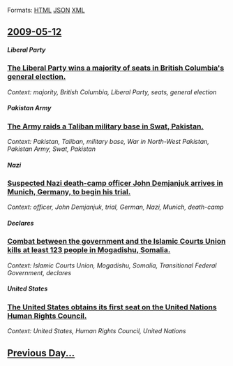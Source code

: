 
Formats: [HTML](2009/05/12/index.html)  [JSON](2009/05/12/index.json)  [XML](2009/05/12/index.xml)  

## [2009-05-12](/news/2009/05/12/index.md)

##### Liberal Party
### [ The Liberal Party wins a majority of seats in British Columbia's general election. ](/news/2009/05/12/the-liberal-party-wins-a-majority-of-seats-in-british-columbia-s-general-election.md)
_Context: majority, British Columbia, Liberal Party, seats, general election_

##### Pakistan Army
### [ The Army raids a Taliban military base in Swat, Pakistan. ](/news/2009/05/12/the-army-raids-a-taliban-military-base-in-swat-pakistan.md)
_Context: Pakistan, Taliban, military base, War in North-West Pakistan, Pakistan Army, Swat, Pakistan_

##### Nazi
### [ Suspected Nazi death-camp officer John Demjanjuk arrives in Munich, Germany, to begin his trial. ](/news/2009/05/12/suspected-nazi-death-camp-officer-john-demjanjuk-arrives-in-munich-germany-to-begin-his-trial.md)
_Context: officer, John Demjanjuk, trial, German, Nazi, Munich, death-camp_

##### Declares
### [ Combat between the government and the Islamic Courts Union kills at least 123 people in Mogadishu, Somalia. ](/news/2009/05/12/combat-between-the-government-and-the-islamic-courts-union-kills-at-least-123-people-in-mogadishu-somalia.md)
_Context: Islamic Courts Union, Mogadishu, Somalia, Transitional Federal Government, declares_

##### United States
### [ The United States obtains its first seat on the United Nations Human Rights Council. ](/news/2009/05/12/the-united-states-obtains-its-first-seat-on-the-united-nations-human-rights-council.md)
_Context: United States, Human Rights Council, United Nations_

## [Previous Day...](/news/2009/05/11/index.md)

